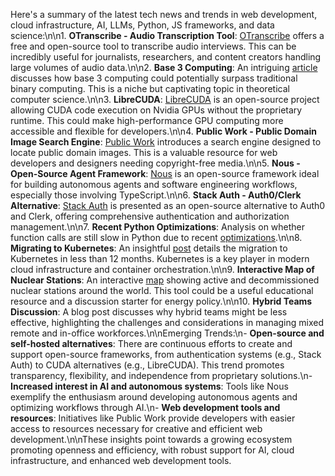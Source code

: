 Here's a summary of the latest tech news and trends in web development, cloud infrastructure, AI, LLMs, Python, JS frameworks, and data science:\n\n1. **OTranscribe - Audio Transcription Tool**: [OTranscribe](https://otranscribe.com/) offers a free and open-source tool to transcribe audio interviews. This can be incredibly useful for journalists, researchers, and content creators handling large volumes of audio data.\n\n2. **Base 3 Computing**: An intriguing [article](https://www.quantamagazine.org/how-base-3-computing-beats-binary-20240809/) discusses how base 3 computing could potentially surpass traditional binary computing. This is a niche but captivating topic in theoretical computer science.\n\n3. **LibreCUDA**: [LibreCUDA](https://github.com/mikex86/LibreCuda) is an open-source project allowing CUDA code execution on Nvidia GPUs without the proprietary runtime. This could make high-performance GPU computing more accessible and flexible for developers.\n\n4. **Public Work - Public Domain Image Search Engine**: [Public Work](https://public.work) introduces a search engine designed to locate public domain images. This is a valuable resource for web developers and designers needing copyright-free media.\n\n5. **Nous - Open-Source Agent Framework**: [Nous](https://github.com/TrafficGuard/nous) is an open-source framework ideal for building autonomous agents and software engineering workflows, especially those involving TypeScript.\n\n6. **Stack Auth - Auth0/Clerk Alternative**: [Stack Auth](https://github.com/stack-auth/stack) is presented as an open-source alternative to Auth0 and Clerk, offering comprehensive authentication and authorization management.\n\n7. **Recent Python Optimizations**: Analysis on whether function calls are still slow in Python due to recent [optimizations](https://blog.codingconfessions.com/p/are-function-calls-still-slow-in-python).\n\n8. **Migrating to Kubernetes**: An insightful [post](https://www.figma.com/blog/migrating-onto-kubernetes/) details the migration to Kubernetes in less than 12 months. Kubernetes is a key player in modern cloud infrastructure and container orchestration.\n\n9. **Interactive Map of Nuclear Stations**: An interactive [map](https://nuclearstations.com/map) showing active and decommissioned nuclear stations around the world. This tool could be a useful educational resource and a discussion starter for energy policy.\n\n10. **Hybrid Teams Discussion**: A blog post discusses why hybrid teams might be less effective, highlighting the challenges and considerations in managing mixed remote and in-office workforces.\n\nEmerging Trends:\n- **Open-source and self-hosted alternatives**: There are continuous efforts to create and support open-source frameworks, from authentication systems (e.g., Stack Auth) to CUDA alternatives (e.g., LibreCUDA). This trend promotes transparency, flexibility, and independence from proprietary solutions.\n- **Increased interest in AI and autonomous systems**: Tools like Nous exemplify the enthusiasm around developing autonomous agents and optimizing workflows through AI.\n- **Web development tools and resources**: Initiatives like Public Work provide developers with easier access to resources necessary for creative and efficient web development.\n\nThese insights point towards a growing ecosystem promoting openness and efficiency, with robust support for AI, cloud infrastructure, and enhanced web development tools.